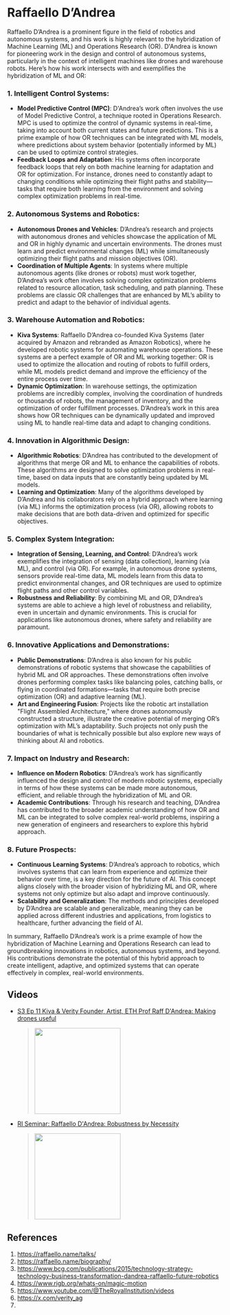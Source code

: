 # Raffaello D’Andrea

Raffaello D’Andrea is a prominent figure in the field of robotics and autonomous systems, and his work is highly relevant to the hybridization of Machine Learning (ML) and Operations Research (OR). D'Andrea is known for pioneering work in the design and control of autonomous systems, particularly in the context of intelligent machines like drones and warehouse robots. Here’s how his work intersects with and exemplifies the hybridization of ML and OR:

### 1. **Intelligent Control Systems**:
   - **Model Predictive Control (MPC)**: D'Andrea’s work often involves the use of Model Predictive Control, a technique rooted in Operations Research. MPC is used to optimize the control of dynamic systems in real-time, taking into account both current states and future predictions. This is a prime example of how OR techniques can be integrated with ML models, where predictions about system behavior (potentially informed by ML) can be used to optimize control strategies.
   - **Feedback Loops and Adaptation**: His systems often incorporate feedback loops that rely on both machine learning for adaptation and OR for optimization. For instance, drones need to constantly adapt to changing conditions while optimizing their flight paths and stability—tasks that require both learning from the environment and solving complex optimization problems in real-time.

### 2. **Autonomous Systems and Robotics**:
   - **Autonomous Drones and Vehicles**: D’Andrea’s research and projects with autonomous drones and vehicles showcase the application of ML and OR in highly dynamic and uncertain environments. The drones must learn and predict environmental changes (ML) while simultaneously optimizing their flight paths and mission objectives (OR).
   - **Coordination of Multiple Agents**: In systems where multiple autonomous agents (like drones or robots) must work together, D’Andrea’s work often involves solving complex optimization problems related to resource allocation, task scheduling, and path planning. These problems are classic OR challenges that are enhanced by ML’s ability to predict and adapt to the behavior of individual agents.

### 3. **Warehouse Automation and Robotics**:
   - **Kiva Systems**: Raffaello D’Andrea co-founded Kiva Systems (later acquired by Amazon and rebranded as Amazon Robotics), where he developed robotic systems for automating warehouse operations. These systems are a perfect example of OR and ML working together: OR is used to optimize the allocation and routing of robots to fulfill orders, while ML models predict demand and improve the efficiency of the entire process over time.
   - **Dynamic Optimization**: In warehouse settings, the optimization problems are incredibly complex, involving the coordination of hundreds or thousands of robots, the management of inventory, and the optimization of order fulfillment processes. D’Andrea’s work in this area shows how OR techniques can be dynamically updated and improved using ML to handle real-time data and adapt to changing conditions.

### 4. **Innovation in Algorithmic Design**:
   - **Algorithmic Robotics**: D’Andrea has contributed to the development of algorithms that merge OR and ML to enhance the capabilities of robots. These algorithms are designed to solve optimization problems in real-time, based on data inputs that are constantly being updated by ML models.
   - **Learning and Optimization**: Many of the algorithms developed by D’Andrea and his collaborators rely on a hybrid approach where learning (via ML) informs the optimization process (via OR), allowing robots to make decisions that are both data-driven and optimized for specific objectives.

### 5. **Complex System Integration**:
   - **Integration of Sensing, Learning, and Control**: D’Andrea’s work exemplifies the integration of sensing (data collection), learning (via ML), and control (via OR). For example, in autonomous drone systems, sensors provide real-time data, ML models learn from this data to predict environmental changes, and OR techniques are used to optimize flight paths and other control variables.
   - **Robustness and Reliability**: By combining ML and OR, D’Andrea’s systems are able to achieve a high level of robustness and reliability, even in uncertain and dynamic environments. This is crucial for applications like autonomous drones, where safety and reliability are paramount.

### 6. **Innovative Applications and Demonstrations**:
   - **Public Demonstrations**: D’Andrea is also known for his public demonstrations of robotic systems that showcase the capabilities of hybrid ML and OR approaches. These demonstrations often involve drones performing complex tasks like balancing poles, catching balls, or flying in coordinated formations—tasks that require both precise optimization (OR) and adaptive learning (ML).
   - **Art and Engineering Fusion**: Projects like the robotic art installation "Flight Assembled Architecture," where drones autonomously constructed a structure, illustrate the creative potential of merging OR’s optimization with ML’s adaptability. Such projects not only push the boundaries of what is technically possible but also explore new ways of thinking about AI and robotics.

### 7. **Impact on Industry and Research**:
   - **Influence on Modern Robotics**: D’Andrea’s work has significantly influenced the design and control of modern robotic systems, especially in terms of how these systems can be made more autonomous, efficient, and reliable through the hybridization of ML and OR.
   - **Academic Contributions**: Through his research and teaching, D’Andrea has contributed to the broader academic understanding of how OR and ML can be integrated to solve complex real-world problems, inspiring a new generation of engineers and researchers to explore this hybrid approach.

### 8. **Future Prospects**:
   - **Continuous Learning Systems**: D’Andrea’s approach to robotics, which involves systems that can learn from experience and optimize their behavior over time, is a key direction for the future of AI. This concept aligns closely with the broader vision of hybridizing ML and OR, where systems not only optimize but also adapt and improve continuously.
   - **Scalability and Generalization**: The methods and principles developed by D’Andrea are scalable and generalizable, meaning they can be applied across different industries and applications, from logistics to healthcare, further advancing the field of AI.

In summary, Raffaello D’Andrea’s work is a prime example of how the hybridization of Machine Learning and Operations Research can lead to groundbreaking innovations in robotics, autonomous systems, and beyond. His contributions demonstrate the potential of this hybrid approach to create intelligent, adaptive, and optimized systems that can operate effectively in complex, real-world environments.

## Videos

 * [S3 Ep 11 Kiva & Verity Founder, Artist, ETH Prof Raff D'Andrea: Making drones useful](https://www.youtube.com/watch?v=DgwhJnkmxZw)
	> [<img src="https://img.youtube.com/vi/DgwhJnkmxZw/0.jpg" width="200">](https://www.youtube.com/watch?v=DgwhJnkmxZw "S3 Ep 11 Kiva & Verity Founder, Artist, ETH Prof Raff D'Andrea: Making drones useful by The Robot Brains Podcast 1.5K views 1 hour 1 minute 45 seconds")

 * [RI Seminar: Raffaello D'Andrea: Robustness by Necessity](https://www.youtube.com/watch?v=xXwHI7gPgYM)
	> [<img src="https://img.youtube.com/vi/xXwHI7gPgYM/0.jpg" width="200">](https://www.youtube.com/watch?v=xXwHI7gPgYM "Robustness by Necessity: Zero-Downtime Demos, Competitions, and Live Performance by CMU Robotics Institute 3.7K views 53 minutes 54 seconds")

## References
1. https://raffaello.name/talks/
2. https://raffaello.name/biography/
3. https://www.bcg.com/publications/2015/technology-strategy-technology-business-transformation-dandrea-raffaello-future-robotics
4. https://www.rigb.org/whats-on/magic-motion
5. https://www.youtube.com/@TheRoyalInstitution/videos
6. https://x.com/verity_ag
7. 